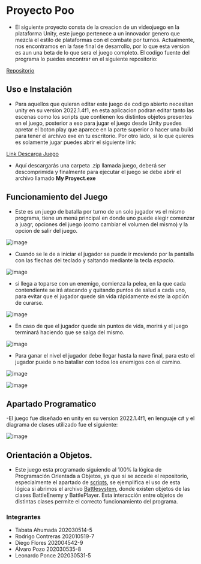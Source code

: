
# Proyecto Poo

- El siguiente proyecto consta de la creacion de un videojuego en la plataforma Unity, este juego pertenece a un innovador genero que mezcla el estilo de plataformas con el combate por turnos. Actualmente, nos encontramos en la fase final de desarrollo, por lo que esta version es aun una beta de lo que sera el juego completo. El codigo fuente del programa lo puedes encontrar en el siguiente repositorio:

[Repositorio](https://github.com/Ryshadio/Proyecto-POO)


## Uso e Instalación

- Para aquellos que quieran editar este juego de codigo abierto necesitan unity en su version 2022.1.4f1, en esta aplicacion podran editar tanto las escenas como los scripts que contienen los distintos objetos presentes en el juego, posterior a eso para jugar el juego desde Unity puedes apretar el boton play que aparece en la parte superior o hacer una build para tener el archivo exe en tu escritorio. Por otro lado, si lo que quieres es solamente jugar puedes abrir el siguiente link:

[Link Descarga Juego](https://drive.google.com/file/d/1dZ1KWNkdY-nesyGciscVDIATMZN_Y8xV/view)

- Aquí descargarás una carpeta .zip llamada juego, deberá ser descomprimida y finalmente para ejecutar el juego se debe abrir el archivo llamado **My Proyect.exe**

## Funcionamiento del Juego

- Este es un juego de batalla por turno de un solo jugador vs el mismo programa, tiene un menú principal en donde uno puede elegir comenzar a juagr, opciones del juego (como cambiar el volumen del mismo) y la opcion de salir del juego.

![image](https://user-images.githubusercontent.com/101778855/181620362-44a4a53b-239e-4972-8857-894322acdde2.png)

- Cuando se le de a iniciar el jugador se puede ir moviendo por la pantalla con las flechas del teclado y saltando mediante la tecla *espacio*.

![image](https://user-images.githubusercontent.com/101778855/181627075-a8e20096-5e3d-4dbc-988e-b2706c3ba546.png)

- si llega a toparse con un enemigo, comienza la pelea, en la que cada contendiente se irá atacando y quitando puntos de salud a cada uno, para evitar que el jugador quede sin vida rápidamente existe la opción de curarse.

![image](https://user-images.githubusercontent.com/101778855/181620555-bb1b9684-f0aa-4e5f-a587-6b6c17de9efa.png)

- En caso de que el jugador quede sin puntos de vida, morirá y el juego terminará haciendo que se salga del mismo.

![image](https://user-images.githubusercontent.com/101778855/181626011-63927a6d-ae89-4aef-9d4b-d735f070bde6.png)

- Para ganar el nivel el jugador debe llegar hasta la nave final, para esto el jugador puede o no batallar con todos los enemigos con el camino.

![image](https://user-images.githubusercontent.com/101778855/181627140-3ee2d207-e697-461c-bb49-98b0ec21dd6e.png)

![image](https://user-images.githubusercontent.com/101778855/181627180-798e3b61-777f-4649-a694-27f44f272b8f.png)

## Apartado Programatico

-El juego fue diseñado en unity en su version 2022.1.4f1, en lenguaje c# y el diagrama de clases utilizado fue el siguiente: 

![image](https://user-images.githubusercontent.com/101778855/181617480-35f31652-b503-4a90-948b-1411c02084e6.png)

## Orientación a Objetos.

- Este juego esta programado siguiendo al 100% la lógica de Programación Orientada a Objetos, ya que si se accede el repositorio, especialmente el apartado de [scripts](https://github.com/Ryshadio/Proyecto-POO/tree/main/Assets/Scripts),  se ejemplifica el uso de esta lógica  si abrimos el archivo [Battlesystem](https://github.com/Ryshadio/Proyecto-POO/blob/main/Assets/Scripts/BattleSystem.cs), donde existen objetos de las clases BattleEnemy y BattlePlayer. Esta interacción entre objetos de distintas clases permite el correcto funcionamiento del programa.

### Integrantes

- Tabata Ahumada        202030514-5
- Rodrigo Contreras     202010519-7
- Diego Flores          202004542-9
- Álvaro Pozo           202030535-8
- Leonardo Ponce        202030531-5
